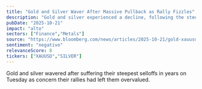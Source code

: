 ```yaml
---
title: "Gold and Silver Waver After Massive Pullback as Rally Fizzles"
description: "Gold and silver experienced a decline, following the steepest sell-offs in years, due to concerns that their recent rallies have left them overvalued."
pubDate: "2025-10-21"
impact: "alto"
sectors: ["Finance","Metals"]
source: "https://www.bloomberg.com/news/articles/2025-10-21/gold-xauusd-and-silver-stabilize-after-massive-drops-as-rally-cools"
sentiment: "negativo"
relevanceScore: 8
tickers: ["XAUUSD","SILVER"]
---
```


Gold and silver wavered after suffering their steepest selloffs in years on Tuesday as concern their rallies had left them overvalued.
